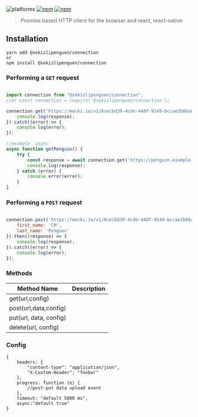 ![platforms](https://img.shields.io/badge/platforms-Android%20%7C%20iOS-brightgreen.svg?style=flat-square&colorB=191A17)
[![npm](https://img.shields.io/npm/v/@sekizlipenguen/connection.svg?style=flat-square)](https://www.npmjs.com/package/@sekizlipenguen/connection)
[![npm](https://img.shields.io/npm/dm/@sekizlipenguen/connection.svg?style=flat-square&colorB=007ec6)](https://www.npmjs.com/package/@sekizlipenguen/connection)

> Promise based HTTP client for the browser and react, react-native
## Installation

```
yarn add @sekizlipenguen/connection
or
npm install @sekizlipenguen/connection
```

### Performing a `GET` request

```js

import connection from "@sekizlipenguen/connection";
//or const connection = require('@sekizlipenguen/connection');

connection.get('https://mocki.io/v1/8cecbd39-4cde-448f-9149-bccae2b66a0c').then((response) => {
    console.log(response);
}).catch((error) => {
    console.log(error);
});

//example `async`
async function getPenguin() {
    try {
        const response = await connection.get('https://penguin.example.com?p=1&d=1');
        console.log(response);
    } catch (error) {
        console.error(error);
    }
}

```

### Performing a `POST` request

```js

connection.post('https://mocki.io/v1/8cecbd39-4cde-448f-9149-bccae2b66a0c', {
    first_name: 'CM',
    last_name: 'Penguen'
}).then((response) => {
    console.log(response);
}).catch((error) => {
    console.log(error);
});

```

### Methods

| Method Name            | Description |
|------------------------|-------------|
| get(url,config)        |             |
| post(url,data,config)  |             |
| put(url, data, config) |             |
| delete(url, config)    |             |

### Config

```object
{
    headers: {
        "content-type": "application/json",
        "X-Custom-Header": "foobar"
    },
    progress: function (e) {
        //post-put data upload event
    },
    timeout: "default 5000 ms",
    async:"default true"
}
```
